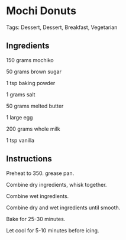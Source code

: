# Mochi Donuts

Tags: Dessert, Dessert, Breakfast, Vegetarian



## Ingredients

150 grams mochiko

50 grams brown sugar

1 tsp baking powder

1 grams salt

50 grams melted butter

1 large egg

200 grams whole milk

1 tsp vanilla



## Instructions

Preheat to 350. grease pan.

Combine dry ingredients, whisk together.

Combine wet ingredients.

Combine dry and wet ingredients until smooth.

Bake for 25-30 minutes.

Let cool for 5-10 minutes before icing.

